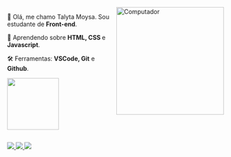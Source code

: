 <img src="https://64.media.tumblr.com/72d9b6fc30d4eb5f3a7cb99913bff8c2/08ee4c9f524f3079-d2/s400x600/b2d6df9b75ebc5713945731e224a48d14903def9.gif" min-width="250px" max-width="250px" width="250px" align="right" alt="Computador">







<p align="left"> 
  🍭 Olá, me chamo Talyta Moysa. Sou estudante de <strong>Front-end</strong>.
</p>

<p align="left">
  🦄 Aprendendo sobre <strong>HTML, CSS </strong>e<strong> Javascript</strong>.
</p>

<p align="left">
  🛠️ Ferramentas: <strong>VSCode, Git</strong> e<strong> Github</strong>.
</p>

<div align="left">
  <a href="https://github.com/talytam">
  <img height="120em" src="https://github-readme-stats.vercel.app/api/top-langs/?username=talytam&layout=compact&langs_count=7&theme=bear"/>
</div>

##

<p align="left">
  <a href="https://www.instagram.com/taly.moy/" alt="Instagram">
    <img src="https://img.shields.io/badge/-Instagram-1C1C1C?style=for-the-badge&logo=Instagram&logoColor=f51bc8&link=https://www.instagram.com/taly.moy"/>
  </a>
  
  <a href="https://www.linkedin.com/in/talytamoy/" alt="Linkedin">
    <img src="https://img.shields.io/badge/-Linkedin-1C1C1C?style=for-the-badge&logo=Linkedin&logoColor=f51bc8&link=https://www.linkedin.com/in/talytamoy"/>
  </a>
  
  <a href="mailto:contatotalytamoysa@gmail.com" alt="Gmail">
    <img src="https://img.shields.io/badge/-Gmail-1C1C1C?style=for-the-badge&logo=Gmail&logoColor=f51bc8&link=mailto:contatotalytamoysa@gmail.com"/>
  </a>
</p>
